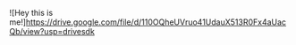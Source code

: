 ![Hey this is me!]https://drive.google.com/file/d/110OQheUVruo41UdauX513R0Fx4aUacQb/view?usp=drivesdk
